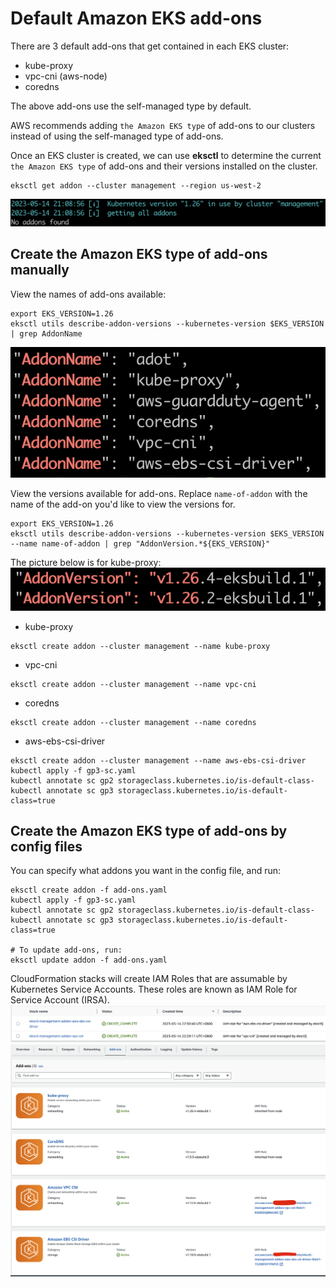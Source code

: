 # Default Amazon EKS add-ons

There are 3 default add-ons that get contained in each EKS cluster:
+ kube-proxy
+ vpc-cni (aws-node)
+ coredns

The above add-ons use the self-managed type by default.

AWS recommends adding `the Amazon EKS type` of add-ons to our clusters instead of using the self-managed type of add-ons.

Once an EKS cluster is created, we can use **eksctl** to determine the current `the Amazon EKS type` of add-ons and their versions installed on the cluster.
```
eksctl get addon --cluster management --region us-west-2
```
![alt text](pictures/aws-eks-add-ons1.png)

## Create the Amazon EKS type of add-ons manually
View the names of add-ons available:
```
export EKS_VERSION=1.26
eksctl utils describe-addon-versions --kubernetes-version $EKS_VERSION | grep AddonName
```
![alt text](pictures/aws-eks-add-ons2.png)

View the versions available for add-ons. Replace `name-of-addon` with the name of the add-on you'd like to view the versions for.
```
export EKS_VERSION=1.26
eksctl utils describe-addon-versions --kubernetes-version $EKS_VERSION --name name-of-addon | grep "AddonVersion.*${EKS_VERSION}"
```
The picture below is for kube-proxy:
![alt text](pictures/aws-eks-add-ons3.png)


+ kube-proxy
```
eksctl create addon --cluster management --name kube-proxy
```

+ vpc-cni
```
eksctl create addon --cluster management --name vpc-cni
```

+ coredns
```
eksctl create addon --cluster management --name coredns
```

+ aws-ebs-csi-driver
```
eksctl create addon --cluster management --name aws-ebs-csi-driver
kubectl apply -f gp3-sc.yaml
kubectl annotate sc gp2 storageclass.kubernetes.io/is-default-class-
kubectl annotate sc gp3 storageclass.kubernetes.io/is-default-class=true
```

## Create the Amazon EKS type of add-ons by config files
You can specify what addons you want in the config file, and run:

```
eksctl create addon -f add-ons.yaml
kubectl apply -f gp3-sc.yaml
kubectl annotate sc gp2 storageclass.kubernetes.io/is-default-class-
kubectl annotate sc gp3 storageclass.kubernetes.io/is-default-class=true

# To update add-ons, run:
eksctl update addon -f add-ons.yaml
```

CloudFormation stacks will create IAM Roles that are assumable by Kubernetes Service Accounts. These roles are known as IAM Role for Service Account (IRSA).
![alt text](pictures/aws-eks-add-ons4.png)
![alt text](pictures/aws-eks-add-ons5.png)
